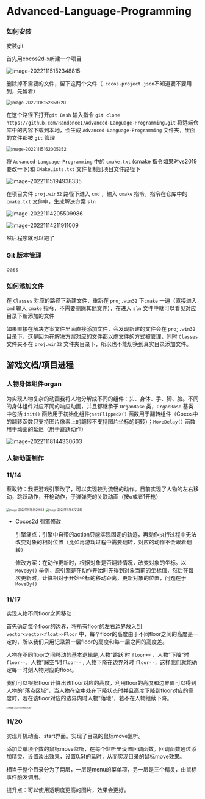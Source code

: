 # Advanced-Language-Programming



### 如何安装

安装git

首先用cocos2d-x新建一个项目

<img src=".\README_image\image-20221115152348815.png" alt="image-20221115152348815"  />

删除掉不需要的文件，留下这两个文件（`.cocos-project.json`不知道要不要用到，先留着）

<img src=".\README_image\image-20221115152859720.png" alt="image-20221115152859720" style="zoom: 80%;" />

在这个路径下打开`git Bash`  输入指令  `git clone https://github.com/Randonee1/Advanced-Language-Programming.git` 将远端仓库中的内容下载到本地，会生成 `Advanced-Language-Programming` 文件夹，里面的文件都被 `git`  管理

<img src=".\README_image\image-20221115162005352.png" alt="image-20221115162005352" style="zoom: 80%;" />

将 `Advanced-Language-Programming` 中的  `cmake.txt`  (cmake 指令如果时vs2019要改一下)和  `CMakeLists.txt` 文件复制到项目文件路径下

![image-20221115194938335](./README_image/image-20221115194938335.png)

在项目文件 `proj.win32`  路径下进入 `cmd` ，输入 `cmake` 指令，指令在仓库中的 `cmake.txt` 文件中，生成解决方案 `sln`

![image-20221114205509986](./README_image/image-20221114205509986.png)

![image-20221114211911009](./README_image/image-20221114211911009.png)

然后程序就可以跑了



### Git 版本管理

pass



### 如何添加文件

在 `Classes` 对应的路径下新建文件，重新在 `proj.win32` 下`cmake`  一遍（直接进入 `cmd` 输入 `cmake`  指令，不需要删除其他文件），在进入  `sln`  文件中就可以看见对应目录下新添加的文件

如果直接在解决方案文件里面直接添加文件，会发现新建的文件会在 `proj.win32` 目录下，这是因为在解决方案对应的文件都以虚文件的方式被管理，同时 `Classes`  文件夹不在 `proj.win32`  文件夹目录下，所以也不能切换到真实目录添加文件。



## 游戏文档/项目进程



### 人物身体组件organ

为实现人物复杂的动画我将人物分解成不同的组件：头、身体、手、脚、脸。不同的身体组件对应不同的响应动画，并且都继承于 `OrganBase`  类，`OrganBase` 基类中包括 `init()` 函数用于初始化组件;`setFlippedX()`  函数用于翻转组件（Cocos中的翻转函数只支持图片像素上的翻转不支持图片坐标的翻转）；`MoveDelay()` 函数用于动画的延迟（用于跳跃动作）

![image-20221118144330603](./README_image/image-20221118144330603.png)

### 人物动画制作



### 11/14

蔡政特：我把游戏引擎改了，可以实现较为流畅的动作。目前实现了人物的左右移动，跳跃动作，开枪动作，子弹弹壳的关联动画（按o或者1开枪）

<img src=".\README_image\image-20221115164529684.png" alt="image-20221115164529684" style="zoom:50%;" />

<img src=".\README_image\image-20221115164721243.png" alt="image-20221115164721243" style="zoom: 50%;" />

* Cocos2d 引擎修改

  引擎痛点：引擎中自带的action只能实现固定的轨迹，再动作执行过程中无法改变对象的相对位置（比如再游戏过程中需要翻转，对应的动作不会跟着翻转）

  修改方案：在动作更新时，根据对象是否翻转情况，改变对象的坐标。以 ` MoveBy()` 举例，原引擎是在动作开始时先得到对象当前的坐标值，然后在每次更新时，计算相对于开始坐标的移动距离，更新对象的位置，问题在于 `MoveBy()` 



### 11/17

实现人物不同floor之间移动：

首先确定每个floor的边界，将所有floor的左右边界放入到  `vector<vector<float>>Floor`  中，每个floor的高度由于不同floor之间的高度是一定的，所以我们只用记录第一层floor的高度和每一层之间的高度差。

人物在不同floor之间移动的基本逻辑是,人物“跳跃‘时 `floor++`  ，人物”下降“时 `floor--`，人物”踩空“时`floor--` , 人物下降在边界外时 `floor--`，这样我们就能确定每一时刻人物对应的floor。

我们可以根据floor计算出该floor对应的高度，利用floor的高度和边界值可以得到人物的”落点区域“，当人物在空中处在下降状态时并且高度下降到floor对应的高度时，若在该floor对应的边界内时人物”落地“，若不在人物继续下降。

<img src="./README_image/image-20221118140854395.png" alt="image-20221118140854395" style="zoom:33%;" />


### 11/20  
实现开机动画、start界面。实现了目录的鼠标move监听。 

添加菜单项个数的鼠标move监听，在每个监听里设置回调函数。回调函数通过添加精灵，设置淡出效果，设置0.5f的延时，从而实现目录的鼠标move效果。

相当于整个目录分为了两层，一层是menu的菜单项，另一层是三个精灵，由鼠标事件触发调用。

提升点：可以使用透明度更高的图片，效果会更好。
